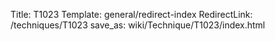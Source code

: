 Title: T1023
Template: general/redirect-index
RedirectLink: /techniques/T1023
save_as: wiki/Technique/T1023/index.html